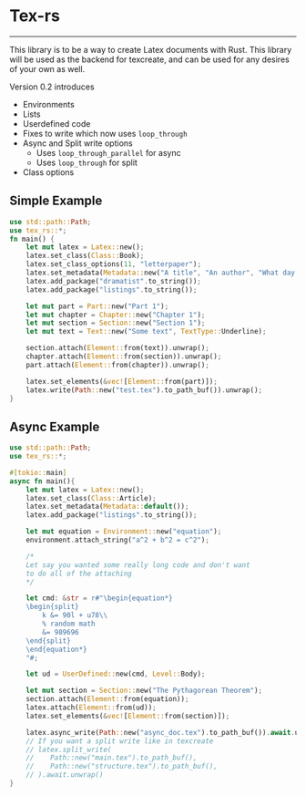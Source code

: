 # Tex-rs

---
This library is to be a way to create Latex documents with Rust. This library will be used
as the backend for texcreate, and can be used for any desires of your own as well. 

Version 0.2 introduces 
- Environments
- Lists 
- Userdefined code 
- Fixes to write which now uses `loop_through`
- Async and Split write options 
  - Uses `loop_through_parallel` for async 
  - Uses `loop_through` for split 
- Class options 

## Simple Example 
```rust
use std::path::Path;
use tex_rs::*;
fn main() {
    let mut latex = Latex::new();
    latex.set_class(Class::Book);
    latex.set_class_options(11, "letterpaper");
    latex.set_metadata(Metadata::new("A title", "An author", "What day is it?"));
    latex.add_package("dramatist".to_string());
    latex.add_package("listings".to_string());

    let mut part = Part::new("Part 1");
    let mut chapter = Chapter::new("Chapter 1");
    let mut section = Section::new("Section 1");
    let mut text = Text::new("Some text", TextType::Underline);

    section.attach(Element::from(text)).unwrap();
    chapter.attach(Element::from(section)).unwrap();
    part.attach(Element::from(chapter)).unwrap();

    latex.set_elements(&vec![Element::from(part)]);
    latex.write(Path::new("test.tex").to_path_buf()).unwrap();
}
```

## Async Example 
```rust
use std::path::Path;
use tex_rs::*;

#[tokio::main]
async fn main(){
    let mut latex = Latex::new();
    latex.set_class(Class::Article);
    latex.set_metadata(Metadata::default());
    latex.add_package("listings".to_string());

    let mut equation = Environment::new("equation");
    environment.attach_string("a^2 + b^2 = c^2");

    /* 
    Let say you wanted some really long code and don't want 
    to do all of the attaching 
    */

    let cmd: &str = r#"\begin{equation*}
    \begin{split}
        k &= 90l + u78\\
        % random math
        &= 989696
    \end{split}
    \end{equation*}
    "#;

    let ud = UserDefined::new(cmd, Level::Body);

    let mut section = Section::new("The Pythagorean Theorem");
    section.attach(Element::from(equation));
    latex.attach(Element::from(ud));
    latex.set_elements(&vec![Element::from(section)]);

    latex.async_write(Path::new("async_doc.tex").to_path_buf()).await.unwrap();
    // If you want a split write like in texcreate 
    // latex.split_write(
    //    Path::new("main.tex").to_path_buf(), 
    //    Path::new("structure.tex").to_path_buf(),
    // ).await.unwrap()
}
```
